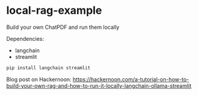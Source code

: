 # local-rag-example
Build your own ChatPDF and run them locally

Dependencies:
- langchain
- streamlit

```bash
pip install langchain streamlit
```

Blog post on Hackernoon: https://hackernoon.com/a-tutorial-on-how-to-build-your-own-rag-and-how-to-run-it-locally-langchain-ollama-streamlit
